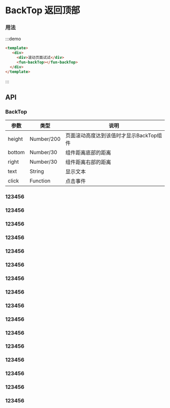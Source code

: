 <!-- Created by 337547038 on 2019/8/6 0006. -->
# BackTop 返回顶部
### 用法

:::demo 
```html
<template>
   <div>
     <div>滚动页面试试</div>
     <fun-backTop></fun-backTop>
  </div>
</template>

```
:::

## API
### BackTop
|参数|类型|说明|
|-|-|-|
|height         | Number/200     |页面滚动高度达到该值时才显示BackTop组件|
|bottom         | Number/30      |组件距离底部的距离|
|right          | Number/30      |组件距离右部的距离|
|text           | String         |显示文本|
|click          | Function       |点击事件|

### 123456
### 123456
### 123456
### 123456
### 123456
### 123456
### 123456
### 123456
### 123456
### 123456
### 123456
### 123456
### 123456
### 123456
### 123456
### 123456